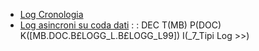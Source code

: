 - [Log Cronologia](Sorgenti/DOC/TA/B£AMO/B£LOGG_02)
- [Log asincroni su coda dati](Sorgenti/DOC/TA/B£AMO/B£LOGG_03)
 :  : DEC T(MB) P(DOC) K([MB.DOC.B£LOGG_L.B£LOGG_L99]) I(_7_Tipi Log    >>)
